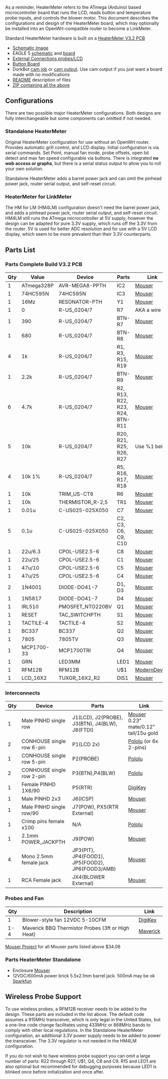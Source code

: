 As a reminder, HeaterMeter refers to the ATmega (Arduino) based microcontroller board that runs the LCD, reads button and temperature probe inputs, and controls the blower motor. This document describes the configurations and design of the HeaterMeter board, which may optionally be installed into an OpenWrt-compatible router to become a LinkMeter.

Standard HeaterMeter hardware is built on a [HeaterMeter V3.2 PCB](http://capnbry.net/linkmeter/pcb/hm-3.2/)

* [Schematic Image](http://capnbry.net/linkmeter/pcb/hm-3.2/LinkMeterHM.png)
* EAGLE 5 [schematic](http://capnbry.net/linkmeter/pcb/hm-3.2/LinkMeterHM.sch) and [board](http://capnbry.net/linkmeter/pcb/hm-3.2/LinkMeterHM.brd)
* [External Connections probes/LCD](http://capnbry.net/linkmeter/pcb/hm-3.2/LinkMeterHM-External.png)
* [Button Board](http://capnbry.net/linkmeter/pcb/hm-3.2/LinkMeterHM-Button.png)
* DorkBot [cam job](http://capnbry.net/linkmeter/pcb/hm-3.2/LinkMeter-Dorkbot.cam) or [cam output](http://capnbry.net/linkmeter/pcb/hm-3.2/LinkMeterHM-V3.2-DorkBot.zip). Use cam output if you just want a board made with no modifications
* [README](http://capnbry.net/linkmeter/pcb/hm-3.2/README-V3.2.txt) description of files
* [ZIP containing all the above](http://capnbry.net/linkmeter/pcb/hm-3.2/hm-3.2.zip)

## Configurations 

There are two possible major HeaterMeter configurations.  Both designs are fully interchangeable but some components can omitted if not needed.

### Standalone HeaterMeter

Original HeaterMeter configuration for use without an OpenWrt router. Provides automatic grill control, and LCD display. Initial configuration is via serial commands. Set Point, manual fan mode, probe offsets, open lid detect and max fan speed configurable via buttons. There is integrated **no web access or graphs**, but there is a serial status output to allow you to roll your own solution.

Standalone HeaterMeter adds a barrel power jack and can omit the pinhead power jack, router serial output, and self-reset circuit.

### HeaterMeter for LinkMeter

The HM for LM (HM4LM) configuration doesn't need the barrel power jack, and adds a pinhead power jack, router serial output, and self-reset circuit. HM4LM still runs the ATmega microcontroller at 5V supply, however the design can be adapted for pure 3.3V supply, which runs off the 3.3V from the router. 5V is used for better ADC resolution and for use with a 5V LCD display, which seem to be more prevalent than their 3.3V counterparts.

## Parts List

### Parts Complete Build V3.2 PCB

|Qty|Value     |Device                |Parts|Link|
|---|----------|----------------------|-----|----|
1  |ATmega328P|AVR-MEGA8-PPTH        |IC2|[Mouser](http://www.mouser.com/Search/ProductDetail.aspx?R=ATMEGA328P-PUvirtualkey55650000virtualkey556-ATMEGA328P-PU)
1  |74HC595N  |74HC595N              |IC3|[Mouser](http://www.mouser.com/Search/ProductDetail.aspx?R=SN74HC595Nvirtualkey59500000virtualkey595-SN74HC595N)
1  |16Mz      |RESONATOR-PTH         |Y1|[Mouser](http://www.mouser.com/Search/ProductDetail.aspx?R=AWCR-16.00MDvirtualkey52750000virtualkey815-AWCR-16.00MD)
1  |0         |R-US_0204/7           |R7|AKA a wire
1  |390       |R-US_0204/7           |BTN-R7|[Mouser](http://www.mouser.com/Search/ProductDetail.aspx?R=MF1%2f4DC3900Fvirtualkey66000000virtualkey660-MF1%2f4DC3900F)
1  |680       |R-US_0204/7           |BTN-R8|[Mouser](http://www.mouser.com/ProductDetail/KOA-Speer/MF1-4DC6800F/?qs=sGAEpiMZZMu61qfTUdNhG0RUkTLGOdTMWpMLGFKzzSg%3d)
4  |1k        |R-US_0204/7           |R1, R3, R15, R19|[Mouser](http://www.mouser.com/Search/ProductDetail.aspx?R=MF1%2f4DC1001Fvirtualkey66000000virtualkey660-MF1%2f4DC1001F)
1  |2.2k      |R-US_0204/7           |BTN-R9|[Mouser](http://www.mouser.com/ProductDetail/KOA-Speer/MF1-4DC2201F/?qs=sGAEpiMZZMu61qfTUdNhG2r2Nmyl%2fOMiJPrwMFCn50I%3d)
6  |4.7k      |R-US_0204/7           |R2, R13, R22, R23, R24, BTN-R11|[Mouser](http://www.mouser.com/Search/ProductDetail.aspx?R=MF1%2f4DC4701Fvirtualkey66000000virtualkey660-MF1%2f4DC4701F)
5  |10k       |R-US_0204/7           |R20, R21, R25, R26, R27|Use %1 below
4  |10k 1%    |R-US_0204/7           |R5, R16, R17, R18|[Mouser](http://www.mouser.com/Search/ProductDetail.aspx?R=MF1%2f4DC1002Fvirtualkey66000000virtualkey660-MF1%2f4DC1002F)
1  |10k       |TRIM_US-CT6           |R6|[Mouser](http://www.mouser.com/Search/ProductDetail.aspx?R=T73YE103KT20virtualkey61330000virtualkey72-T70YE-10K)
1  |10k       |THERMISTOR_R-2,5      |TR1|[Mouser](http://www.mouser.com/Search/ProductDetail.aspx?R=NTCLE203E3103FB0virtualkey59420000virtualkey594-2381-640-55103)
1  |0.01u     |C-US025-025X050       |C7|[Mouser](http://www.mouser.com/Search/ProductDetail.aspx?R=K103K15X7RF53L2virtualkey59420000virtualkey594-K103K15X7RF53L2)
5  |0.1u      |C-US025-025X050       |C2, C3, C6, C9, C10|[Mouser](http://www.mouser.com/Search/ProductDetail.aspx?R=K104K15X7RF53L2virtualkey59420000virtualkey594-K104K15X7RF53L2)
1  |22u/6.3   |CPOL-USE2.5-6         |C8|[Mouser](http://www.mouser.com/ProductDetail/Nichicon/USA0J220MDD/?qs=62ecY7oL%252bWMOv1D%2fKxxjwQ%3d%3d)
1  |22u/25    |CPOL-USE2.5-6         |C1|[Mouser](http://www.mouser.com/Search/ProductDetail.aspx?R=UPW1E220MDD6virtualkey64700000virtualkey647-UPW1E220MDD6)
1  |47u/10   |CPOL-USE2.5-6          |C5|[Mouser](http://www.mouser.com/Search/ProductDetail.aspx?R=UHC1A470MDDvirtualkey64700000virtualkey647-UHC1A470MDD)
1  |47u/25   |CPOL-USE2.5-6          |C4|[Mouser](http://www.mouser.com/Search/ProductDetail.aspx?R=UHC1E470MDDvirtualkey64700000virtualkey647-UHC1E470MDD)
2  |1N4001    |DIODE-DO41-7          |D1, D3|[Mouser](http://www.mouser.com/Search/ProductDetail.aspx?R=1N4001GP-E3%2f73virtualkey61370000virtualkey625-1N4001GP-E3%2f73)
1  |1N5817    |DIODE-DO41-7          |D4|[Mouser](http://www.mouser.com/Search/ProductDetail.aspx?R=VS-1N5817virtualkey61370000virtualkey844-1N5817)
1  |IRL510    |PMOSFET_NTO220BV      |Q1|[Mouser](http://www.mouser.com/Search/ProductDetail.aspx?R=FDP7030BLvirtualkey51210000virtualkey512-FDP7030BL)
1  |RESET     |TAC_SWITCHPTH         |S1|[Mouser](http://www.mouser.com/ProductDetail/Mountain-Switch/101-TS6111T1602-EV/?qs=tOxFRg%2fqIe3Emt9e4hH6fA%3d%3d)
1  |TACTILE-4 |TACTILE-4             |S2|[Mouser](http://www.mouser.com/ProductDetail/ALPS/SKQUAAA010/?qs=oKW7zmyQiO62qWuFl5QVBw%3d%3d)
1  |BC337     |BC337                 |Q2|[Mouser](http://www.mouser.com/Search/ProductDetail.aspx?R=BC33725BUvirtualkey51210000virtualkey512-BC33725BU)
1  |7805      |7805TV                |Q3|[Mouser](http://www.mouser.com/Search/ProductDetail.aspx?R=KA7805AETUvirtualkey51210000virtualkey512-KA7805AETU)
1  |MCP1700-33|MCP1700TRI            |Q4|[Mouser](http://www.mouser.com/Search/ProductDetail.aspx?R=MCP1700-3302E%2fTOvirtualkey57940000virtualkey579-MCP1700-3302E%2fTO)
1  |GRN       |LED3MM                |LED1|[Mouser](http://www.mouser.com/Search/ProductDetail.aspx?R=WP7104GDvirtualkey60400000virtualkey604-WP7104GD)
1  |RFM12B    |RFM12B                |U$1|[ModernDevice](http://shop.moderndevice.com/products/rfm12b-radio)
1  |LCD_16X2  |TUXGR_16X2_R2         |DIS1|[Mouser](http://www.mouser.com/Search/ProductDetail.aspx?R=NHD-0216K1Z-NSW-FBW-Lvirtualkey66010000virtualkey763-0216K1Z-NSW-FBW)

### Interconnects

|Qty|Device                |Parts|Link|
|---|----------------------|-----|----|
1  |Male PINHD single row       |J1(LCD), J2(PROBE), J3(BTN), J4(BLW), J8(FTDI) |[Mouser](http://www.mouser.com/ProductDetail/FCI/68001-236HLF/?qs=sGAEpiMZZMtsLRyDR9nM14Vjyw4ze%252bjt57BsII4P7vM%3d) 0.23" mate/0.12" tail/15u gold
2  |CONHOUSE single row 6-pin |P1(LCD 2x)|[Pololu](http://www.pololu.com/catalog/product/1905) (or 6x 2-pins)
1  |CONHOUSE single row 5-pin |P2(PROBE)|[Pololu](http://www.pololu.com/catalog/product/1904)
2  |CONHOUSE single row 2-pin |P3(BTN),P4(BLW)|[Pololu](http://www.pololu.com/catalog/product/1901)
1  |Female PINHD 1X6/90       |P5(RTR)|[DigiKey](http://search.digikey.com/us/en/products/PPTC051LGBN-RC/S5441-ND/775899)
1  |Male PINHD 2x3             |J6(ICSP)|[Mouser](http://www.mouser.com/ProductDetail/3M/961206-6404-AR/?qs=A%252btsDZJT%252bi%2ft%2f4aaelvU3g%3d%3d)
1  |Male PINHD single row/90   |J7(POW), PX5(RTR External)|[Mouser](http://www.mouser.com/Search/ProductDetail.aspx?R=68016-236HLFvirtualkey64910000virtualkey649-68016-236HLF)
1  | Crimp pins female x100     | N/A | [Pololu](http://www.pololu.com/catalog/product/1930)
1  |2.1mm POWER_JACKPTH         |J9(POW)|[Mouser](http://www.mouser.com/ProductDetail/Kobiconn/163-7620-E/?qs=8xMK%252bwDsXhcfMNb%2fYnnwLQ%3d%3d)
4  |Mono 2.5mm female jack      |JP3(PIT), JP4(FOOD1), JP5(FOOD2), JP6(FOOD3/AMB)|[Mouser](http://www.mouser.com/Search/ProductDetail.aspx?R=161-0250-Evirtualkey11180000virtualkey161-0250-E)
1  |RCA Female jack             |JX4(BLOWER External)|[Mouser](http://www.mouser.com/ProductDetail/Kobiconn/161-2052/?qs=sGAEpiMZZMvlX3nhDDO4AKpXrDFhuRMhW4e%252blHGol2Q%3d)

### Probes and Fan
|Qty|Description|Link|
|---|-----------|----|
1 | Blower-style fan 12VDC 5-10CFM | [DigiKey](http://search.digikey.com/us/en/products/BFB0612H/603-1117-ND/1014448)
1-4 | Maverick BBQ Thermistor Probes (3ft or High Heat) | [Maverick](http://www.maverickhousewares.com/parts_and_service.htm)

[Mouser Project](http://www.mouser.com:80/ProjectManager/ProjectDetail.aspx?AccessID=675aef15ec) for all Mouser parts listed above $34.08

### Parts HeaterMeter Standalone

* Enclosure [Mouser](https://www.mouser.com/Search/ProductDetail.aspx?R=131-GRAYvirtualkey63500000virtualkey635-131-G)
* 12VDC/600mA power brick 5.5x2.1mm barrel jack. 500mA may be ok [Sparkfun](http://www.sparkfun.com/products/9442)

## Wireless Probe Support

To use wireless probes, a RFM12B receiver needs to be added to the design. These parts are included in the list above. The default code assumes a 915MHz transceiver, which is only legal in the United States, but a one-line code change facilitates using 433MHz or 868MHz bands to comply with other local regulations. In the Standalone HeaterMeter configuration, an additional 3.3V power supply needs to be added to power the transceiver. The 3.3V regulator is not needed in the HM4LM configuration.

If you do not wish to have wireless probe support you can omit a large number of parts: R22 through R27, U$1, Q4, C8 and C9. R15 and LED1 are also optional but recommended for debugging purposes because LED1 is blinked once before initialization and once after.